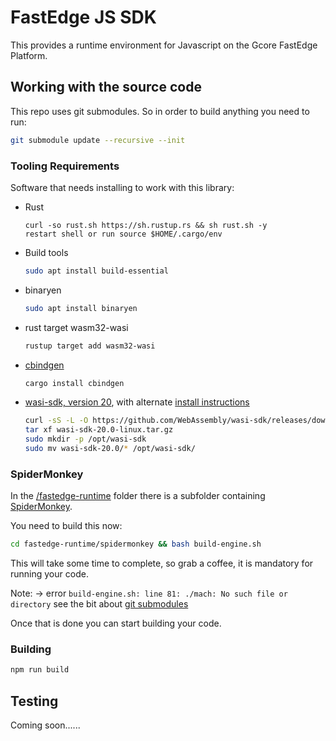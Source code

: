 # FastEdge JS SDK

This provides a runtime environment for Javascript on the Gcore FastEdge Platform.

## Working with the source code

This repo uses git submodules. So in order to build anything you need to run:

```sh
git submodule update --recursive --init
```

### Tooling Requirements

Software that needs installing to work with this library:

- Rust
  ```
  curl -so rust.sh https://sh.rustup.rs && sh rust.sh -y
  restart shell or run source $HOME/.cargo/env
  ```
- Build tools
  ```sh
  sudo apt install build-essential
  ```
- binaryen
  ```sh
  sudo apt install binaryen
  ```
- rust target wasm32-wasi
  ```sh
  rustup target add wasm32-wasi
  ```
- [cbindgen](https://github.com/eqrion/cbindgen#quick-start)
  ```sh
  cargo install cbindgen
  ```
- [wasi-sdk, version 20](https://github.com/WebAssembly/wasi-sdk/releases/tag/wasi-sdk-20),
  with alternate [install instructions](https://github.com/WebAssembly/wasi-sdk#install)
  ```sh
  curl -sS -L -O https://github.com/WebAssembly/wasi-sdk/releases/download/wasi-sdk-20/wasi-sdk-20.0-linux.tar.gz
  tar xf wasi-sdk-20.0-linux.tar.gz
  sudo mkdir -p /opt/wasi-sdk
  sudo mv wasi-sdk-20.0/* /opt/wasi-sdk/
  ```

### SpiderMonkey

In the [/fastedge-runtime](./fastedge-runtime/) folder there is a subfolder containing [SpiderMonkey](https://firefox-source-docs.mozilla.org/js/index.html).

You need to build this now:

```sh
cd fastedge-runtime/spidermonkey && bash build-engine.sh
```

This will take some time to complete, so grab a coffee, it is mandatory for running your code.

Note: -> error `build-engine.sh: line 81: ./mach: No such file or directory` see the bit about [git submodules](./DEVELOPMENT.md#working-with-the-source-code)

Once that is done you can start building your code.

### Building

```sh
npm run build
```

## Testing

Coming soon......